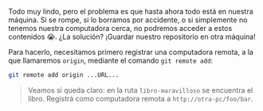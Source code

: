 Todo muy lindo, pero el problema es que hasta ahora todo está en nuestra máquina. Si se rompe, si lo borramos por accidente, o si simplemente no tenemos nuestra computadora cerca, no podremos acceder a estos contenidos :sob:. ¿La solución? ¡Guardar nuestro repositorio en otra máquina!

Para hacerlo, necesitamos primero registrar una computadora remota, a la que llamaremos `origin`, mediante el comando `git remote add`: 

``` bash
git remote add origin ...URL...
```


> Veamos si queda claro: en la ruta `libro-maravilloso` se encuentra el libro. Registrá como computadora remota a `http://otra-pc/foo/bar`. 